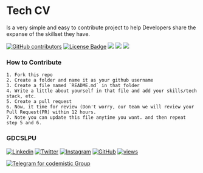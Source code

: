 # Tech CV
Is a very simple and easy to contribute project to help Developers share the expanse of the skillset they have.


<a href="https://github.com/gdsclpu/tech-cv/graphs/contributors"><img alt="GitHub contributors" src="https://img.shields.io/github/contributors/gdsclpu/tech-cv?color=blueviolet"></a>
<a href="https://github.com/gdsclpu/tech-cv/blob/main/LICENSE"><img src="https://img.shields.io/github/license/gdsclpu/tech-cv?color=orange" alt="License Badge"/></a>
<a href="https://github.com/gdsclpu/tech-cv/issues"><img src="https://img.shields.io/github/issues/gdsclpu/tech-cv?color=pink&logo=github"/></a>
<a href="https://github.com/gdsclpu/tech-cv/fork"><img src="https://img.shields.io/github/forks/gdsclpu/tech-cv?color=success&logo=github"/></a>
<a><img src="https://img.shields.io/github/stars/gdsclpu/tech-cv?color=yellow">

### How to Contribute  
    1. Fork this repo
    2. Create a folder and name it as your github username
    3. Create a file named `README.md` in that folder
    4. Write a little about yourself in that file and add your skills/tech stack, etc.
    5. Create a pull request
    6. Now, it time for review (Don't worry, our team we will review your Pull Request(PR) within 12 hours.
    7. Note you can update this file anytime you want. and then repeat step 5 and 6.


### GDCSLPU
[![Linkedin](https://img.shields.io/badge/-LinkedIn-blue?style=flat-square&logo=Linkedin&logoColor=white&link=https://www.linkedin.com/company/gdsclpu/)](https://www.linkedin.com/company/gdsclpu/)
[![Twitter](https://img.shields.io/badge/-Twitter-%231DA1F2.svg?style=flat-square&logo=twitter&logoColor=white&link=https://www.twitter.com/codemistic/)](https://twitter.com/gdsclpu)
[![Instagram](https://img.shields.io/badge/-Instagram-red?style=flat-square&logo=Instagram&logoColor=white&link=https://www.instagram.com/gdsclpu/)](https://www.instagram.com/gdsclpu/)
[![GitHub](https://img.shields.io/badge/-Github-%23100000.svg?&style=flat-square&logo=github&logoColor=white&link=https://github.com/gdsclpu)](https://github.com/gdsclpu)
[![views](https://komarev.com/ghpvc/?username=codemistic&label=Profile%20views&color=0e75b6&style=flat)](https://github.com/gdsclpu/)

<a href="https://telegram.me/codemistic"><img alt="Telegram for codemistic Group" src="https://img.shields.io/endpoint?style=for-the-badge&amp;url=https%3A%2F%2Frunkit.io%2Fdamiankrawczyk%2Ftelegram-badge%2Fbranches%2Fmaster%3Furl%3Dhttps%3A%2F%2Ft.me%2Fcodemistic"></a>